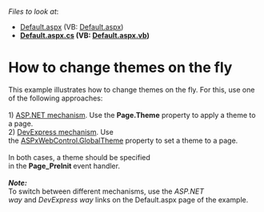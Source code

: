 <!-- default file list -->
*Files to look at*:

* [Default.aspx](./CS/WebSite/Default.aspx) (VB: [Default.aspx](./VB/WebSite/Default.aspx))
* **[Default.aspx.cs](./CS/WebSite/Default.aspx.cs) (VB: [Default.aspx.vb](./VB/WebSite/Default.aspx.vb))**
<!-- default file list end -->
# How to change themes on the fly


<p>This example illustrates how to change themes on the fly. For this, use one of the following approaches: <br><br>1) <a href="https://documentation.devexpress.com/#AspNet/CustomDocument11725">ASP.NET mechanism</a>. Use the <strong>Page.Theme</strong> property to apply a theme to a page.<br>2) <a href="https://documentation.devexpress.com/#AspNet/CustomDocument11724">DevExpress mechanism</a>. Use the <a href="https://documentation.devexpress.com/#AspNet/DevExpressWebASPxWebControl_GlobalThemetopic">ASPxWebControl.GlobalTheme</a> property to set a theme to a page.<br><br>In both cases, a theme should be specified in the <strong>Page_PreInit </strong>event handler.<br><br><strong><em>Note:</em></strong><br>To switch between different mechanisms, use the <em>ASP.NET way</em> and <em>DevExpress way</em> links on the Default.aspx page of the example.</p>

<br/>


